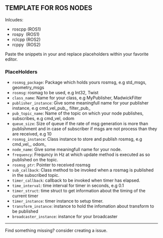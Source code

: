 ## TEMPLATE FOR ROS NODES

Inlcudes:
- roscpp (ROS1) 
- rospy&nbsp; (ROS1)
- rclcpp (ROS2)
- rcppy&nbsp; (ROS2)

Paste the snippets in your and replace placeholders within your favorite editor.

### PlaceHolders

- `rosmsg_package`: Package which holds yours rosmsg, e.g std_msgs, geometry_msgs
- `rosmsg`: rosmag to be used, e.g Int32, Twist
- `class_name`: Name for your class, e.g MyPublisher, MadwickFilter
- `publisher_instance`: Give some meaningfull name for your publisher instance, e.g cmd_vel_pub_, filter_pub_
- `pub_topic_name`: Name of the topic on which your node publishes, subscribes, e.g cmd_vel, odom
- `queue_size`: Size of queue if the rate of msg generation is more than publishment and in case of subscriber if msgs are not process than they are received, e.g 10
- `rosmsg_instance`: Class instance to store and publish rosmsg, e.g cmd_vel_, odom_
- `node_name`: Give some meaningfull name for your node.
- `frequency`: Frequncy in Hz at which update method is executed as so published on the topic.
- `rosmsg_ptr`: Pointer to received rosmsg
- `sub_callback`: Class method to be invoked when a rosmag is published in the subscribed topic.
- `timer_callback`: callback to be invoked when timer has elapsed.
- `time_interval`: time interval for timer in seconds, e.g 0.1 
- `timer_struct`: time struct to get information about the timing of the current timer
- `timer_instance`: timer instance to setup timer.
- `transform_instance`:  instance to hold the infomation about transform to be published
- `broadcaster_instance`: instance for your broadcaster

---
 
Find something missing? consider creating a issue.

<!-- ### TODO

- [ ] package.xml check rosdep
- [ ] cmake.xml
- [x] Pub
- [x] Sub
- [ ] Srv client
- [ ] srv 
- [ ] Action srv
- [ ] action client
- [x] Wall timer
- [x] static
- [x] tf broadcasr
- [ ] tf listner
- [ ] arrange placeholders cronologically -->